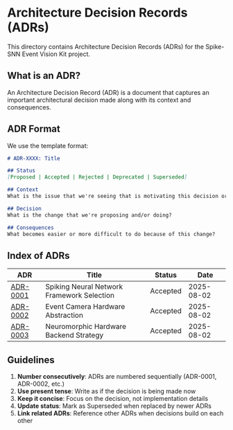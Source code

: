 # Architecture Decision Records (ADRs)

This directory contains Architecture Decision Records (ADRs) for the Spike-SNN Event Vision Kit project.

## What is an ADR?

An Architecture Decision Record (ADR) is a document that captures an important architectural decision made along with its context and consequences.

## ADR Format

We use the template format:

```markdown
# ADR-XXXX: Title

## Status
[Proposed | Accepted | Rejected | Deprecated | Superseded]

## Context
What is the issue that we're seeing that is motivating this decision or change?

## Decision
What is the change that we're proposing and/or doing?

## Consequences
What becomes easier or more difficult to do because of this change?
```

## Index of ADRs

| ADR | Title | Status | Date |
|-----|-------|--------|------|
| [ADR-0001](adr-0001-spiking-neural-network-framework.md) | Spiking Neural Network Framework Selection | Accepted | 2025-08-02 |
| [ADR-0002](adr-0002-event-camera-abstraction.md) | Event Camera Hardware Abstraction | Accepted | 2025-08-02 |
| [ADR-0003](adr-0003-neuromorphic-hardware-backends.md) | Neuromorphic Hardware Backend Strategy | Accepted | 2025-08-02 |

## Guidelines

1. **Number consecutively**: ADRs are numbered sequentially (ADR-0001, ADR-0002, etc.)
2. **Use present tense**: Write as if the decision is being made now
3. **Keep it concise**: Focus on the decision, not implementation details
4. **Update status**: Mark as Superseded when replaced by newer ADRs
5. **Link related ADRs**: Reference other ADRs when decisions build on each other